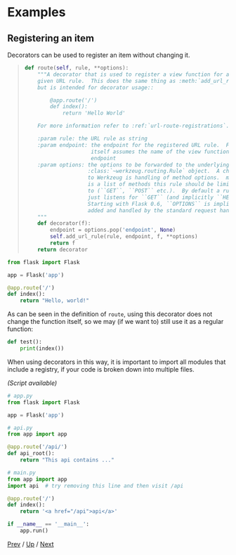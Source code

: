 # Examples

## Registering an item

Decorators can be used to register an item without changing it.

> ```python
> def route(self, rule, **options):
>     """A decorator that is used to register a view function for a
>     given URL rule.  This does the same thing as :meth:`add_url_rule`
>     but is intended for decorator usage::
>
>         @app.route('/')
>         def index():
>             return 'Hello World'
>
>     For more information refer to :ref:`url-route-registrations`.
>
>     :param rule: the URL rule as string
>     :param endpoint: the endpoint for the registered URL rule.  Flask
>                      itself assumes the name of the view function as
>                      endpoint
>     :param options: the options to be forwarded to the underlying
>                     :class:`~werkzeug.routing.Rule` object.  A change
>                     to Werkzeug is handling of method options.  methods
>                     is a list of methods this rule should be limited
>                     to (``GET``, ``POST`` etc.).  By default a rule
>                     just listens for ``GET`` (and implicitly ``HEAD``).
>                     Starting with Flask 0.6, ``OPTIONS`` is implicitly
>                     added and handled by the standard request handling.
>     """
>     def decorator(f):
>         endpoint = options.pop('endpoint', None)
>         self.add_url_rule(rule, endpoint, f, **options)
>         return f
>     return decorator
> ```

```python
from flask import Flask

app = Flask('app')

@app.route('/')
def index():
    return "Hello, world!"
```

As can be seen in the definition of `route`,
using this decorator does not change the function itself,
so we may (if we want to) still use it as a regular function:

```python
def test():
    print(index())
```

When using decorators in this way,
it is important to import all modules that include a registry,
if your code is broken down into multiple files.

_(Script available)_

```python
# app.py
from flask import Flask

app = Flask('app')
```

```python
# api.py
from app import app

@app.route('/api/')
def api_root():
    return "This api contains ..."
```

```python
# main.py
from app import app
import api  # try removing this line and then visit /api

@app.route('/')
def index():
    return '<a href="/api">api</a>'

if __name__ == '__main__':
    app.run()
```

[Prev](../1-annotate/README.md) /
[Up](../README.md) /
[Next](../3-wrap-logic/README.md)
